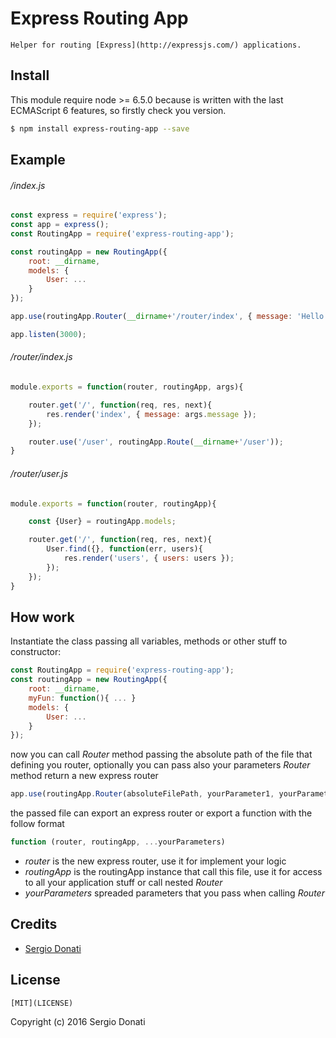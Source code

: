 # Express Routing App

	Helper for routing [Express](http://expressjs.com/) applications.

## Install

This module require node >= 6.5.0 because is written with the last ECMAScript 6 features, so firstly check you version.

```bash
$ npm install express-routing-app --save
```

## Example

###### /index.js

```javascript
const express = require('express');
const app = express();
const RoutingApp = require('express-routing-app');

const routingApp = new RoutingApp({
	root: __dirname,
	models: {
		User: ...
	}
});

app.use(routingApp.Router(__dirname+'/router/index', { message: 'Hello' }));

app.listen(3000);
```

###### /router/index.js

```javascript
module.exports = function(router, routingApp, args){

	router.get('/', function(req, res, next){
		res.render('index', { message: args.message });
	});

	router.use('/user', routingApp.Route(__dirname+'/user'));
}
```

###### /router/user.js

```javascript
module.exports = function(router, routingApp){

	const {User} = routingApp.models;

	router.get('/', function(req, res, next){
		User.find({}, function(err, users){
			res.render('users', { users: users });
		});
	});
}
```

## How work

Instantiate the class passing all variables, methods or other stuff to constructor:
```javascript
const RoutingApp = require('express-routing-app');
const routingApp = new RoutingApp({
	root: __dirname,
	myFun: function(){ ... }
	models: {
		User: ...
	}
});
```
now you can call *Router* method passing the absolute path of the file that defining you router,
optionally you can pass also your parameters
*Router* method return a new express router
```javascript
app.use(routingApp.Router(absoluteFilePath, yourParameter1, yourParameter2));
```
the passed file can export an express router or export a function with the follow format
```javascript
function (router, routingApp, ...yourParameters)
```
* *router* is the new express router, use it for implement your logic
* *routingApp* is the routingApp instance that call this file, use it for access to all your application stuff or call nested *Router*
* *yourParameters* spreaded parameters that you pass when calling *Router*

## Credits

- [Sergio Donati](https://github.com/SergioDonati)

## License

	[MIT](LICENSE)

Copyright (c) 2016 Sergio Donati
